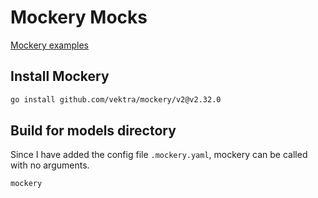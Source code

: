 # Mockery Mocks

[Mockery examples](https://vektra.github.io/mockery/latest/examples/)

## Install Mockery

```bash
go install github.com/vektra/mockery/v2@v2.32.0
```

## Build for models directory

Since I have added the config file `.mockery.yaml`, mockery can be called with no arguments.

```bash
mockery
```
